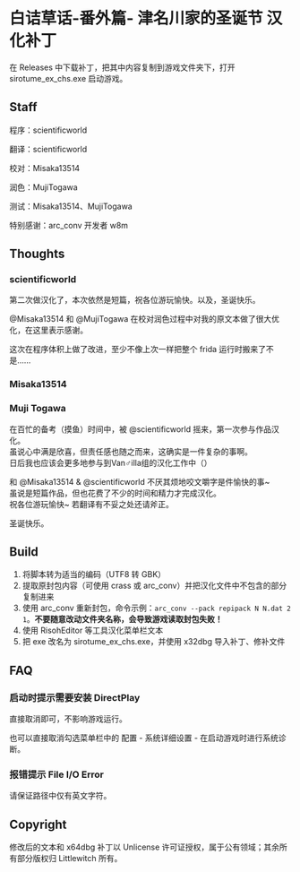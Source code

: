 # 白诘草话-番外篇- 津名川家的圣诞节 汉化补丁

在 Releases 中下载补丁，把其中内容复制到游戏文件夹下，打开 sirotume\_ex\_chs.exe 启动游戏。

## Staff

程序：scientificworld

翻译：scientificworld

校对：Misaka13514

润色：MujiTogawa

测试：Misaka13514、MujiTogawa

特别感谢：arc\_conv 开发者 w8m

## Thoughts

### scientificworld

第二次做汉化了，本次依然是短篇，祝各位游玩愉快。以及，圣诞快乐。

@Misaka13514 和 @MujiTogawa 在校对润色过程中对我的原文本做了很大优化，在这里表示感谢。

这次在程序体积上做了改进，至少不像上次一样把整个 frida 运行时搬来了不是……

### Misaka13514

### Muji Togawa

在百忙的备考（摸鱼）时间中，被 @scientificworld 摇来，第一次参与作品汉化。<br>
虽说心中满是欣喜，但责任感也随之而来，这确实是一件复杂的事啊。<br>
日后我也应该会更多地参与到Van♂illa组的汉化工作中（）

和 @Misaka13514 & @scientificworld 不厌其烦地咬文嚼字是件愉快的事~<br>
虽说是短篇作品，但也花费了不少的时间和精力才完成汉化。<br>
祝各位游玩愉快~ 若翻译有不妥之处还请斧正。

圣诞快乐。

## Build

1. 将脚本转为适当的编码（UTF8 转 GBK）
2. 提取原封包内容（可使用 crass 或 arc\_conv）并把汉化文件中不包含的部分复制进来
3. 使用 arc\_conv 重新封包，命令示例：`arc_conv --pack repipack N N.dat 2 1`。**不要随意改动文件夹名称，会导致游戏读取封包失败！**
4. 使用 RisohEditor 等工具汉化菜单栏文本
5. 把 exe 改名为 sirotume\_ex\_chs.exe，并使用 x32dbg 导入补丁、修补文件

## FAQ

### 启动时提示需要安装 DirectPlay

直接取消即可，不影响游戏运行。

也可以直接取消勾选菜单栏中的 配置 - 系统详细设置 - 在启动游戏时进行系统诊断。

### 报错提示 File I/O Error

请保证路径中仅有英文字符。

## Copyright

修改后的文本和 x64dbg 补丁以 Unlicense 许可证授权，属于公有领域；其余所有部分版权归 Littlewitch 所有。

